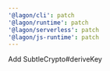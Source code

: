 ```yaml
---
'@lagon/cli': patch
'@lagon/runtime': patch
'@lagon/serverless': patch
'@lagon/js-runtime': patch
---
```


Add SubtleCrypto#deriveKey
